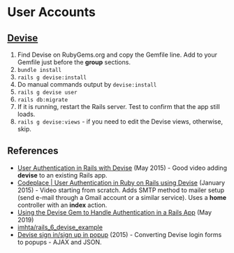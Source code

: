 # User Accounts

## [Devise](https://github.com/heartcombo/devise)

1. Find Devise on RubyGems.org and copy the Gemfile line. Add to your Gemfile just before the **group** sections.
1. `bundle install`
1. `rails g devise:install`
1. Do manual commands output by `devise:install`
1. `rails g devise user`
1. `rails db:migrate`
1. If it is running, restart the Rails server. Test to confirm that the app still loads.
1. `rails g devise:views` - if you need to edit the Devise views, otherwise, skip.

## References

* [User Authentication in Rails with Devise](https://www.youtube.com/watch?v=ef11ToOE4N0&list=PLGpsnWFCyASUdxcZl3AMarVRHIr05WKYV&index=12) (May 2015) - Good video adding **devise** to an existing Rails app.
* [Codeplace | User Authentication in Ruby on Rails using Devise](https://www.youtube.com/watch?v=ZEk0Jp2dThc&list=PLGpsnWFCyASUdxcZl3AMarVRHIr05WKYV&index=5) (January 2015) - Video starting from scratch. Adds SMTP method to mailer setup (send e-mail through a Gmail account or a similar service). Uses a **home** controller with an **index** action.
* [Using the Devise Gem to Handle Authentication in a Rails App](https://medium.com/swlh/https-medium-com-melee-santiago-using-devise-gem-to-handle-authentication-in-rails-app-538bbd231dde) (May 2019)
* [imhta/rails_6_devise_example](https://github.com/imhta/rails_6_devise_example)
* [Devise sign in/sign up in popup](https://stackoverflow.com/questions/32237818/devise-sign-in-sign-up-in-popup) (2015) - Converting Devise login forms to popups - AJAX and JSON.
